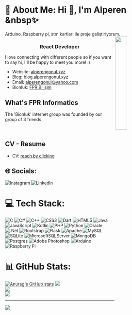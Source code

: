 # 💫 About Me: Hi 👋, I'm Alperen &nbsp✨
Arduino, Raspberry pi, stm kartları ile proje geliştiriyorum.
<img  align="right" src="https://media.giphy.com/media/bGgsc5mWoryfgKBx1u/giphy.gif" width="28%"/>

<h3 align="center">React Developer</h3>

<p>  I love connecting with different people so if you want to say hi, I'll be happy to meet you more! :) </p>

- Website: [alperengonul.xyz](https://www.alperengonul.xyz/)
- Blog: [blog.alperengonul.xyz](https://www.blog.alperengonul.xyz/)
- Email: [alperengonul@yahoo.com](mailto:alperengonul@yahoo.com)
- Bionluk: [FPR Bilişim](https://bionluk.com/fprbilisim)

<h2 align="left" id="macropower-tech">What's FPR Informatics</h2>
<p> The 'Bionluk' internet group was founded by our group of 3 friends </p>
<br />

<h2 align="left" id="macropower-tech">CV - Resume</h2>
 
- CV: [reach by clicking](https://drive.google.com/file/d/1pYDZvrXfzjgR4cZAhxNA7E3Xk3VtIiwv/view?usp=sharing)

## 🌐 Socials:
[![Instagram](https://img.shields.io/badge/Instagram-%23E4405F.svg?logo=Instagram&logoColor=white)](https://instagram.com/www.instagram.com/alpgonul0/) 
[![LinkedIn](https://img.shields.io/badge/LinkedIn-%230077B5.svg?logo=linkedin&logoColor=white)](https://www.linkedin.com/in/alperen-gönül) 

# 💻 Tech Stack:
![C](https://img.shields.io/badge/c-%2300599C.svg?style=for-the-badge&logo=c&logoColor=white) ![C#](https://img.shields.io/badge/c%23-%23239120.svg?style=for-the-badge&logo=c-sharp&logoColor=white) ![C++](https://img.shields.io/badge/c++-%2300599C.svg?style=for-the-badge&logo=c%2B%2B&logoColor=white) ![CSS3](https://img.shields.io/badge/css3-%231572B6.svg?style=for-the-badge&logo=css3&logoColor=white) ![Dart](https://img.shields.io/badge/dart-%230175C2.svg?style=for-the-badge&logo=dart&logoColor=white) ![HTML5](https://img.shields.io/badge/html5-%23E34F26.svg?style=for-the-badge&logo=html5&logoColor=white) ![Java](https://img.shields.io/badge/java-%23ED8B00.svg?style=for-the-badge&logo=java&logoColor=white) ![JavaScript](https://img.shields.io/badge/javascript-%23323330.svg?style=for-the-badge&logo=javascript&logoColor=%23F7DF1E) ![Kotlin](https://img.shields.io/badge/kotlin-%230095D5.svg?style=for-the-badge&logo=kotlin&logoColor=white) ![PHP](https://img.shields.io/badge/php-%23777BB4.svg?style=for-the-badge&logo=php&logoColor=white) ![Python](https://img.shields.io/badge/python-3670A0?style=for-the-badge&logo=python&logoColor=ffdd54) ![Oracle](https://img.shields.io/badge/Oracle-F80000?style=for-the-badge&logo=oracle&logoColor=white) ![.Net](https://img.shields.io/badge/.NET-5C2D91?style=for-the-badge&logo=.net&logoColor=white) ![Bootstrap](https://img.shields.io/badge/bootstrap-%23563D7C.svg?style=for-the-badge&logo=bootstrap&logoColor=white) ![Flask](https://img.shields.io/badge/flask-%23000.svg?style=for-the-badge&logo=flask&logoColor=white) ![Apache](https://img.shields.io/badge/apache-%23D42029.svg?style=for-the-badge&logo=apache&logoColor=white) ![MySQL](https://img.shields.io/badge/mysql-%2300f.svg?style=for-the-badge&logo=mysql&logoColor=white) ![SQLite](https://img.shields.io/badge/sqlite-%2307405e.svg?style=for-the-badge&logo=sqlite&logoColor=white) ![MicrosoftSQLServer](https://img.shields.io/badge/Microsoft%20SQL%20Sever-CC2927?style=for-the-badge&logo=microsoft%20sql%20server&logoColor=white) ![MongoDB](https://img.shields.io/badge/MongoDB-%234ea94b.svg?style=for-the-badge&logo=mongodb&logoColor=white) ![Postgres](https://img.shields.io/badge/postgres-%23316192.svg?style=for-the-badge&logo=postgresql&logoColor=white) ![Adobe Photoshop](https://img.shields.io/badge/adobephotoshop-%2331A8FF.svg?style=for-the-badge&logo=adobephotoshop&logoColor=white) ![Arduino](https://img.shields.io/badge/-Arduino-00979D?style=for-the-badge&logo=Arduino&logoColor=white) ![Raspberry Pi](https://img.shields.io/badge/-RaspberryPi-C51A4A?style=for-the-badge&logo=Raspberry-Pi)
# 📊 GitHub Stats:
[![Anurag's GitHub stats](https://github-readme-stats.vercel.app/api?username=alperengonul)](https://github.com/anuraghazra/github-readme-stats)
![](https://github-readme-stats.vercel.app/api?username=alperengonul&theme=dark&hide_border=false&include_all_commits=true&count_private=false)<br/>
![](https://github-readme-streak-stats.herokuapp.com/?user=alperengonul&theme=dark&hide_border=false)<br/>
![](https://github-readme-stats.vercel.app/api/top-langs/?username=alperengonul&theme=dark&hide_border=false&include_all_commits=true&count_private=false&layout=compact)

---
[![](https://visitcount.itsvg.in/api?id=alperengonul&icon=0&color=0)](https://visitcount.itsvg.in)
